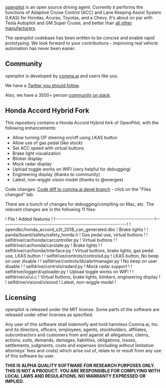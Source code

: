 
[openpilot](http://github.com/commaai/openpilot) is an open source driving agent. Currently it performs the functions of Adaptive Cruise Control (ACC) and Lane Keeping Assist System (LKAS) for Hondas, Acuras, Toyotas, and a Chevy. It's about on par with Tesla Autopilot and GM Super Cruise, and better than [all other manufacturers](http://www.thedrive.com/tech/5707/the-war-for-autonomous-driving-part-iii-us-vs-germany-vs-japan).

The openpilot codebase has been written to be concise and enable rapid prototyping. We look forward to your contributions - improving real vehicle automation has never been easier.

Community
------

openpilot is developed by [comma.ai](https://comma.ai/) and users like you.

We have a [Twitter you should follow](https://twitter.com/comma_ai).

Also, we have a 3500+ person [community on slack](https://slack.comma.ai).



Honda Accord Hybrid Fork
------

This repository contains a Honda Accord Hybrid fork of OpenPilot, with the following enhancements:

- Allow turning OP steering on/off using LKAS button
- Allow use of gas pedal (like stock)
- Set ACC speed with virtual buttons
- Brake light visualization
- Blinker display
- Mock radar display
- Upload toggle works on WIFI (very helpful for debugging)
- Engineering display (thanks to community)
- Latest, non-wiggle vision model (thanks to @energee)

Code changes: [Code diff to comma.ai devel branch](https://github.com/commaai/openpilot/compare/devel...perpetuoviator:devel) - click on the "Files changed" tab.


There are a bunch of changes for debugging/compiling on Mac, etc. The relevant changes are in the following 11 files:

! File                                             ! Added features                                                !
!--------------------------------------------------!---------------------------------------------------------------!
! opendbc/honda_accord_s2t_2018_can_generated.dbc  ! Brake lights                                                  !
! panda/board/safety/safety_honda.h                ! Gas pedal use, virtual buttons                                !
! selfdrive/car/honda/carcontroller.py             ! Virtual buttons                                               !
! selfdrive/car/honda/carstate.py                  ! Brake lights                                                  !
! selfdrive/car/honda/interface.py                 ! Virtual buttons, brake lights, gas pedal use, LKAS button     !
! selfdrive/controls/controlsd.py                  ! LKAS button, No beep on user disable                          !
! selfdrive/controls/lib/alertmanager.py           ! No beep on user disable                                       !
! selfdrive/controls/radard.py                     ! Mock radar support                                            !
! selfdrive/loggerd/uploader.py                    ! Upload toggle works on WIFI                                   !
! selfdrive/ui/ui.c                                ! Virtual buttons, brake lights, blinkers, engineering display  !
! selfdrive/visiond/visiond                        ! Latest, non-wiggle model                                      !




Licensing
------

openpilot is released under the MIT license. Some parts of the software are released under other licenses as specified.

Any user of this software shall indemnify and hold harmless Comma.ai, Inc. and its directors, officers, employees, agents, stockholders, affiliates, subcontractors and customers from and against all allegations, claims, actions, suits, demands, damages, liabilities, obligations, losses, settlements, judgments, costs and expenses (including without limitation attorneys’ fees and costs) which arise out of, relate to or result from any use of this software by user.


**THIS IS ALPHA QUALITY SOFTWARE FOR RESEARCH PURPOSES ONLY. THIS IS NOT A PRODUCT.
YOU ARE RESPONSIBLE FOR COMPLYING WITH LOCAL LAWS AND REGULATIONS.
NO WARRANTY EXPRESSED OR IMPLIED.**
